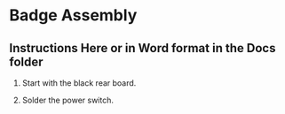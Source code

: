 # Badge Assembly
## Instructions Here or in Word format in the Docs folder
1.	Start with the black rear board.

2.	Solder the power switch. 
